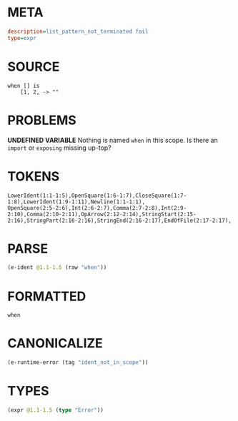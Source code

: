 # META
~~~ini
description=list_pattern_not_terminated fail
type=expr
~~~
# SOURCE
~~~roc
when [] is
    [1, 2, -> ""
~~~
# PROBLEMS
**UNDEFINED VARIABLE**
Nothing is named `when` in this scope.
Is there an `import` or `exposing` missing up-top?

# TOKENS
~~~zig
LowerIdent(1:1-1:5),OpenSquare(1:6-1:7),CloseSquare(1:7-1:8),LowerIdent(1:9-1:11),Newline(1:1-1:1),
OpenSquare(2:5-2:6),Int(2:6-2:7),Comma(2:7-2:8),Int(2:9-2:10),Comma(2:10-2:11),OpArrow(2:12-2:14),StringStart(2:15-2:16),StringPart(2:16-2:16),StringEnd(2:16-2:17),EndOfFile(2:17-2:17),
~~~
# PARSE
~~~clojure
(e-ident @1.1-1.5 (raw "when"))
~~~
# FORMATTED
~~~roc
when
~~~
# CANONICALIZE
~~~clojure
(e-runtime-error (tag "ident_not_in_scope"))
~~~
# TYPES
~~~clojure
(expr @1.1-1.5 (type "Error"))
~~~
